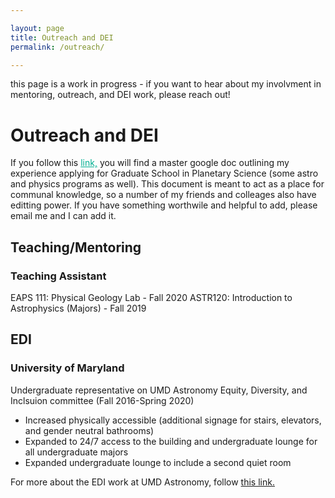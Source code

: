 ```yaml
---

layout: page
title: Outreach and DEI
permalink: /outreach/

---
```

this page is a work in progress - if you want to hear about my involvment in mentoring, outreach, and DEI work, please reach out!

# Outreach and DEI 
If you follow this <a href="https://docs.google.com/document/d/1b9ENz64Qhzsxpl4AdGS3D-iGArpSvJuW89WOvtChdQI/edit?usp=sharing" style="color:#00AF91;"> link,</a> you will find a master google doc outlining my experience applying for Graduate School in Planetary Science 
	(some astro and physics programs as well). This document is meant to act as a place for communal knowledge, so a number of my friends 
	and colleages also have editting power. If you have something worthwile and helpful to add, please email me and I can add it. 

## Teaching/Mentoring 
### Teaching Assistant 
EAPS 111: Physical Geology Lab - Fall 2020 
ASTR120: Introduction to Astrophysics (Majors) - Fall 2019
	 
## EDI
### University of Maryland  
Undergraduate representative on UMD Astronomy Equity, Diversity, and Inclsuion committee (Fall 2016-Spring 2020)
- Increased physically accessible (additional signage for stairs, elevators, and gender neutral bathrooms) 
- Expanded to 24/7 access to the building and undergraduate lounge for all undergraduate majors 
- Expanded undergraduate lounge to include a second quiet room 
	
 For more about the EDI work at UMD Astronomy, follow <a href="https://www.astro.umd.edu/EDI/EDICommittee.html"> this link.</a>
			
